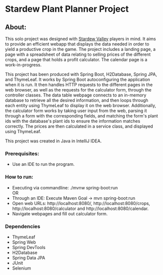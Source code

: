 # Stardew Plant Planner Project

## About:
This solo project was designed with [Stardew Valley](https://www.stardewvalley.net/) players in mind. It aims to provide an efficient webapp that displays the data needed 
in order to yield a productive crop in the game. The project includes a landing page, a page with a spreadsheet of data relating to selling
prices of the different crops, and a page that holds a profit calculator. The calendar page is a work-in-progress.  

This project has been produced with Spring Boot, H2Database, Spring JPA, and ThymeLeaf. It works by Spring Boot autoconfiguring the application when it is run.
It then handles HTTP requests to the different pages in the web browser, as well as the requests for the calculator form, through the controller classes.
The data table webpage connects to an in-memory database to retrieve all the desired information, and then loops through each entity using ThymeLeaf to display it 
on the web browser. Additionally, the calculator form works by taking user input from the web, parsing it through a form with the corresponding fields, and matching
the form's plant ids with the database's plant ids to ensure the information matches correctly. The prices are then calculated in a service class, and displayed 
using ThymeLeaf.  

This project was created in Java in IntelliJ IDEA.

### Prerequisites:
- Use an IDE to run the program.

### How to run:
- Executing via commandline: ./mvnw spring-boot:run  
OR
- Through an IDE: Execute Maven Goal -> mvn spring-boot:run
- Open web URLs: http://localhost:8080/, http://localhost:8080/crops, http://localhost:8080/calculator and http://localhost:8080/calendar.
- Navigate webpages and fill out calculator form.

### Dependencies
- ThymeLeaf
- Spring Web
- Spring DevTools
- H2Database
- Spring Data JPA
- JUnit
- Selenium
